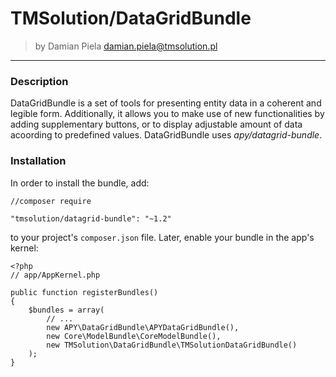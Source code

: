 # TMSolution/DataGridBundle

>by Damian Piela <damian.piela@tmsolution.pl>

---


### Description

DataGridBundle is a set of tools for presenting entity data in a coherent and legible form. 
Additionally, it allows you to make use of new functionalities by adding supplementary buttons, or to display adjustable amount of data acoording to predefined values.
DataGridBundle uses *apy/datagrid-bundle*.

### Installation

In order to install the bundle, add: 

```
//composer require

"tmsolution/datagrid-bundle": "~1.2"
```

to your project's `composer.json` file. Later, enable your bundle in the app's kernel:

```
<?php
// app/AppKernel.php

public function registerBundles()
{
    $bundles = array(
        // ...
        new APY\DataGridBundle\APYDataGridBundle(),
        new Core\ModelBundle\CoreModelBundle(),
        new TMSolution\DataGridBundle\TMSolutionDataGridBundle()
    );
}
```

